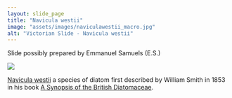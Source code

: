 ```yaml
---
layout: slide_page
title: "Navicula westii"
image: "assets/images/naviculawestii_macro.jpg"
alt: "Victorian Slide - Navicula westii"
---
```


Slide possibly prepared by Emmanuel Samuels (E.S.)

<img src="{{ site.baseurl }}/assets/images/naviculawestii_micro.jpg">

[Navicula westii](https://www.algaebase.org/search/species/detail/?species_id=39090) a species of diatom first described by William Smith in 1853 in his book [A Synopsis of the British Diatomaceae](https://archive.org/details/synopsisofbritis02smit/page/n5/mode/2up). 
